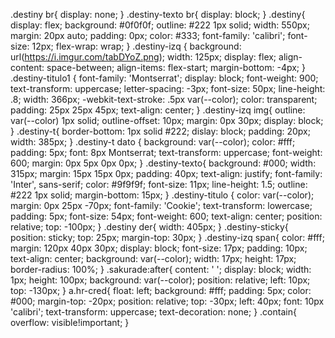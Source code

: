 .destiny br{
  display: none;
}
.destiny-texto br{
  display: block;
}
.destiny{
  display: flex;
  background: #0f0f0f;
  outline: #222 1px solid;
  width: 550px;
  margin: 20px auto;
  padding: 0px;
  color: #333;
  font-family: 'calibri';
  font-size: 12px;
  flex-wrap: wrap;
}
.destiny-izq {
    background: url(https://i.imgur.com/tabDYoZ.png);
    width: 125px;
    display: flex;
    align-content: space-between;
    align-items: flex-start;
  margin-bottom: -4px;
}
.destiny-titulo1 {
    font-family: 'Montserrat';
    display: block;
    font-weight: 900;
    text-transform: uppercase;
    letter-spacing: -3px;
    font-size: 50px;
    line-height: .8;
    width: 366px;
    -webkit-text-stroke: .5px var(--color);
    color: transparent;
    padding: 25px 25px 45px;
    text-align: center;
}
.destiny-izq img{
  outline: var(--color) 1px solid;
  outline-offset: 10px;
  margin: 0px 30px;
  display: block;
}
.destiny-t{
  border-bottom: 1px solid #222;
  dislay: block;
  padding: 20px;
  width: 385px;
}
.destiny-t dato {
    background: var(--color);
    color: #fff;
    padding: 5px;
    font: 8px Montserrat;
    text-transform: uppercase;
    font-weight: 600;
    margin: 0px 5px 0px 0px;
}
.destiny-texto{
  background: #000;
  width: 315px;
  margin: 15px 15px 0px;
  padding: 40px;
  text-align: justify;
  font-family: 'Inter', sans-serif;
  color: #9f9f9f;
  font-size: 11px;
  line-height: 1.5;
  outline: #222 1px solid;
  margin-bottom: 15px;
}
.destiny-titulo {
    color: var(--color);
    margin: 0px 25px -70px;
    font-family: 'Cookie';
    text-transform: lowercase;
    padding: 5px;
    font-size: 54px;
    font-weight: 600;
    text-align: center;
    position: relative;
    top: -100px;
}
.destiny der{
  width: 405px;
}
.destiny-sticky{
    position: sticky;
  top: 25px;
  margin-top: 30px;
}
.destiny-izq span{
  color: #fff;
  margin: 120px 40px 30px;
  display: block;
  font-size: 17px;
  padding: 10px;
  text-align: center;
  background: var(--color);
  width: 17px;
  height: 17px;
  border-radius: 100%;
}
.sakurade:after{
  content: ' ';
  display: block;
  width: 1px;
  height: 100px;
  background: var(--color);
  position: relative;
  left: 10px;
  top: -130px;
}
a.hr-cred{
  float: left;
  background: #fff;
  padding: 5px;
  color: #000;
  margin-top: -20px;
  position: relative;
  top: -30px;
  left: 40px;
  font: 10px 'calibri';
  text-transform: uppercase;
  text-decoration: none;
}
.contain{
  overflow: visible!important;
}
